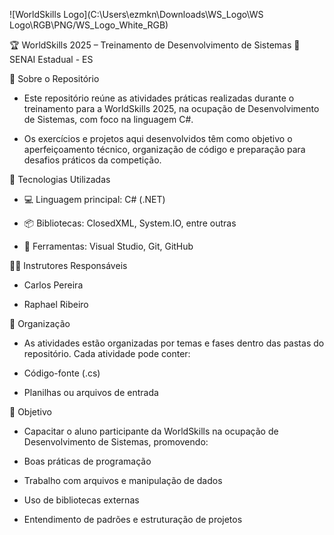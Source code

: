 ![WorldSkills Logo](C:\Users\ezmkn\Downloads\WS_Logo\WS Logo\RGB\PNG/WS_Logo_White_RGB)

🏆 WorldSkills 2025 – Treinamento de Desenvolvimento de Sistemas
📍 SENAI Estadual - ES

📁 Sobre o Repositório
  - Este repositório reúne as atividades práticas realizadas durante o treinamento para a WorldSkills 2025, na ocupação de Desenvolvimento de Sistemas, com foco na linguagem C#.

  - Os exercícios e projetos aqui desenvolvidos têm como objetivo o aperfeiçoamento técnico, organização de código e preparação para desafios práticos da competição.

🧰 Tecnologias Utilizadas
  - 💻 Linguagem principal: C# (.NET)

  - 📦 Bibliotecas: ClosedXML, System.IO, entre outras

  - 📄 Ferramentas: Visual Studio, Git, GitHub

👨‍🏫 Instrutores Responsáveis
   - Carlos Pereira

   - Raphael Ribeiro

📎 Organização
  - As atividades estão organizadas por temas e fases dentro das pastas do repositório. Cada atividade pode conter:

  - Código-fonte (.cs)

  - Planilhas ou arquivos de entrada


📌 Objetivo
  - Capacitar o aluno participante da WorldSkills na ocupação de Desenvolvimento de Sistemas, promovendo:

  - Boas práticas de programação

  - Trabalho com arquivos e manipulação de dados

  - Uso de bibliotecas externas

  - Entendimento de padrões e estruturação de projetos
